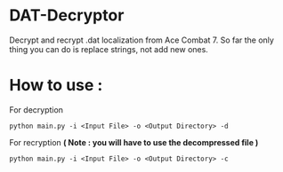 # DAT-Decryptor

Decrypt and recrypt .dat localization from Ace Combat 7. So far the only thing you can do is replace strings, not add new ones.

# How to use :
For decryption
```
python main.py -i <Input File> -o <Output Directory> -d
```

For recryption **( Note : you will have to use the decompressed file )**
```
python main.py -i <Input File> -o <Output Directory> -c
```
